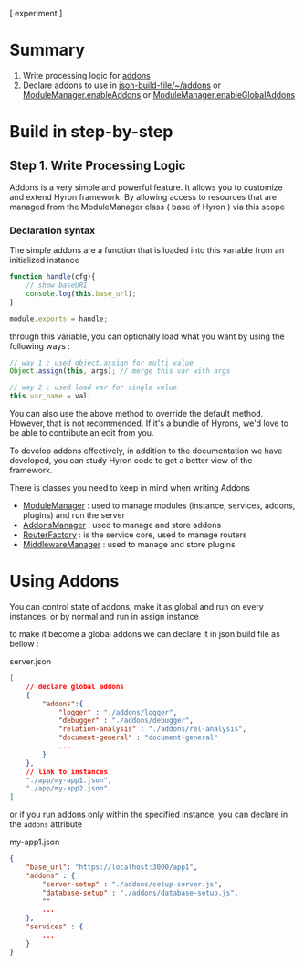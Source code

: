 \[ experiment \]

# Summary

1. Write processing logic for [addons](../api-reference/AddonsMeta.md)
2. Declare addons to use in [json-build-file/~/addons](../buildIn-features/appLoader.core.md) or [ModuleManager.enableAddons](../api-reference/ModuleManager.md#function-enableaddons-2-override) or [ModuleManager.enableGlobalAddons](../api-reference/ModuleManager.md#function-enableglobaladdons-2-override)

# Build in step-by-step

## Step 1. Write Processing Logic

Addons is a very simple and powerful feature. It allows you to customize and extend Hyron framework. By allowing access to resources that are managed from the ModuleManager class ( base of Hyron ) via this scope

### Declaration syntax

The simple addons are a function that is loaded into this variable from an initialized instance

```javascript
function handle(cfg){
    // show baseURI
    console.log(this.base_url);
}

module.exports = handle;
```

through this variable, you can optionally load what you want by using the following ways :

```javascript
// way 1 : used object.assign for multi value
Object.assign(this, args); // merge this var with args

// way 2 : used load var for single value
this.var_name = val;
```

You can also use the above method to override the default method. However, that is not recommended. If it's a bundle of Hyrons, we'd love to be able to contribute an edit from you.

To develop addons effectively, in addition to the documentation we have developed, you can study Hyron code to get a better view of the framework.

There is classes you need to keep in mind when writing Addons
  - [ModuleManager](https://github.com/hyron-group/hyron/blob/master/core/ModulesManager.js) : used to manage modules (instance, services, addons, plugins) and run the server
  - [AddonsManager](https://github.com/hyron-group/hyron/blob/master/core/addonsManager.js) : used to manage and store addons
  - [RouterFactory](https://github.com/hyron-group/hyron/blob/master/core/ServicesManager/RouterFactory.js) : is the service core, used to manage routers
  - [MiddlewareManager](https://github.com/hyron-group/hyron/blob/master/core/pluginsManager/middlewareManager.js) : used to manage and store plugins


# Using Addons

You can control state of addons, make it as global and run on every instances, or by normal and run in assign instance

to make it become a global addons we can declare it in json build file as bellow :

server.json
```json
[
    // declare global addons
    {
        "addons":{
            "logger" : "./addons/logger",
            "debugger" : "./addons/debugger",
            "relation-analysis" : "./addons/rel-analysis",
            "document-general" : "document-general"
            ...
        }
    },
    // link to instances
    "./app/my-app1.json",
    "./app/my-app2.json"
]
```

or if you run addons only within the specified instance, you can declare in the ``addons`` attribute

my-app1.json
```json
{
    "base_url": "https://localhost:3000/app1",
    "addons" : {
        "server-setup" : "./addons/setup-server.js",
        "database-setup" : "./addons/database-setup.js",
        ""
        ...
    },
    "services" : {
        ...
    }
}
```